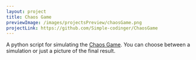 ```yaml
---
layout: project
title: Chaos Game
previewImage: /images/projectsPreview/chaosGame.png
projectLink: https://github.com/Simple-codinger/ChaosGame
---
```


A python script for simulating the [Chaos Game](https://en.wikipedia.org/wiki/Chaos_game).
You can choose between a simulation or just a picture of the final result.
